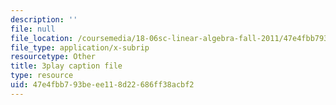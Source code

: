 ```yaml
---
description: ''
file: null
file_location: /coursemedia/18-06sc-linear-algebra-fall-2011/47e4fbb793beee118d22686ff38acbf2_cfn2ZUuWPd0.srt
file_type: application/x-subrip
resourcetype: Other
title: 3play caption file
type: resource
uid: 47e4fbb7-93be-ee11-8d22-686ff38acbf2
---
```

